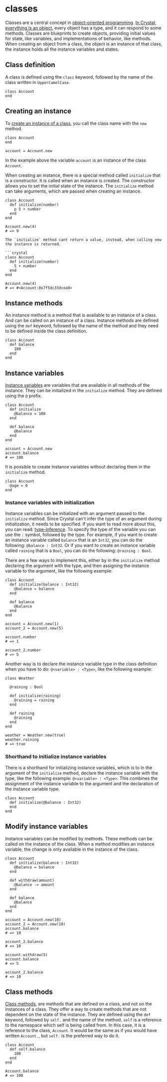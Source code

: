 # classes

Classes are a central concept in [object-oriented programming][object-oriented-programming].
[In Crystal, everything is an object][everything-is-an-object], every object has a type, and it can respond to some methods.
Classes are blueprints to create objects, providing initial values for state, like variables, and implementations of behavior, like methods.
When creating an object from a class, the object is an instance of that class, the instance holds all the instance variables and states.

## Class definition

A class is defined using the `class` keyword, followed by the name of the class written in `UpperCamelCase`.

```crystal
class Account
end
```

## Creating an instance

To [create an instance of a class][new-initialize], you call the class name with the `new` method.

```crystal
class Account
end

account = Account.new
```

In the example above the variable `account` is an instance of the class `Account`.

When creating an instance, there is a special method called `initialize` that is a constructor.
It is called when an instance is created.
The constructor allows you to set the initial state of the instance.
The `initialize` method can take arguments, which are passed when creating an instance.

```crystal
class Account
  def initialize(number)
    p 5 + number
  end
end

Account.new(4)
# => 9
```

````exercism/note
The `initialize` method cant return a value, instead, when calling new the instance is returned.

```crystal
class Account
  def initialize(number)
    5 + number
  end
end

Account.new(4)
# => #<Account:0x7f5dc33dcea0>
````

## Instance methods

An instance method is a method that is available to an instance of a class.
And can be called on an instance of a class.
Instance methods are defined using the `def` keyword, followed by the name of the method and they need to be defined inside the class definition.

```crystal
class Account
  def balance
    100
  end
end
```

## Instance variables

[Instance variables][instance-variable] are variables that are available in all methods of the instance.
They can be initialized in the `initialize` method.
They are defined using the `@` prefix.

```crystal
class Account
  def initialize
    @balance = 100
  end

  def balance
    @balance
  end
end

account = Account.new
account.balance
# => 100
```

It is possible to create instance variables without declaring them in the `initialize` method.

```crystal
class Account
  @age = 0
end
```

### Instance variables with initialization

Instance variables can be initialized with an argument passed to the `initialize` method.
Since Crystal can't infer the type of an argument during initialization, it needs to be specified.
If you want to read more about this, you can read: [type-inference][type-inference].
To specify the type of the variable you can use the `:` symbol, followed by the type.
For example, if you want to create an instance variable called `balance` that is an `Int32`, you can do the following: `@balance : Int32`.
Or if you want to create an instance variable called `raining` that is a `Bool`, you can do the following: `@raining : Bool`.

There are a few ways to implement this, either by in the `initialize` method declaring the argument with the type, and then assigning the instance variable to the argument, like the following example:

```crystal
class Account
  def initialize(balance : Int32)
    @balance = balance
  end

  def balance
    @balance
  end
end

account = Account.new(1)
account_2 = Account.new(5)

account.number
# => 1

account_2.number
# => 5
```

Another way is to declare the instance variable type in the class definition when you have to do: `@<variable> : <Type>`, like the following example:

```crystal
class Weather

  @raining : Bool

  def initialize(raining)
    @raining = raining
  end

  def raining
    @raining
  end
end

weather = Weather.new(true)
weather.raining
# => true
```

### Shorthand to initialize instance variables

There is a shorthand for initializing instance variables, which is to in the argument of the `initialize` method, declare the instance variable with the type, like the following example: `@<variable> : <Type>`.
This combines the assignment of the instance variable to the argument and the declaration of the instance variable type.

```crystal
class Account
  def initialize(@balance : Int32)
  end
end
```

## Modify instance variables

Instance variables can be modified by methods.
These methods can be called on the instance of the class.
When a method modifies an instance variable, the change is only available in the instance of the class.

```crystal
class Account
  def initialize(balance : Int32)
    @balance = balance
  end

  def withdraw(amount)
    @balance -= amount
  end

  def balance
    @balance
  end
end

account = Account.new(10)
account_2 = Account.new(10)
account.balance
# => 10

account_2.balance
# => 10

account.withdraw(5)
account.balance
# => 5

account_2.balance
# => 10
```

## Class methods

[Class methods][class-methods], are methods that are defined on a class, and not on the instances of a class.
They offer a way to create methods that are not dependent on the state of the instance.
They are defined using the `def` keyword, followed by `self.` and the name of the method.
`self` is a reference to the namespace which self is being called from.
In this case, it is a reference to the class, `Account`.
It would be the same as if you would have written `Account.`, but `self.` is the preferred way to do it.

```crystal
class Account
  def self.balance
    100
  end
end

Account.balance
# => 100
```

[object-oriented-programming]: https://en.wikipedia.org/wiki/Object-oriented_programming
[everything-is-an-object]: https://crystal-lang.org/reference/latest/syntax_and_semantics/everything_is_an_object.html
[new-initialize]: https://crystal-lang.org/reference/latest/syntax_and_semantics/new%2C_initialize_and_allocate.html
[instance-variable]: https://crystal-lang.org/reference/latest/syntax_and_semantics/instance_variables.html
[type-inference]: https://crystal-lang.org/reference/latest/syntax_and_semantics/type_inference.html
[class-methods]: https://crystal-lang.org/reference/latest/syntax_and_semantics/class_methods.html
